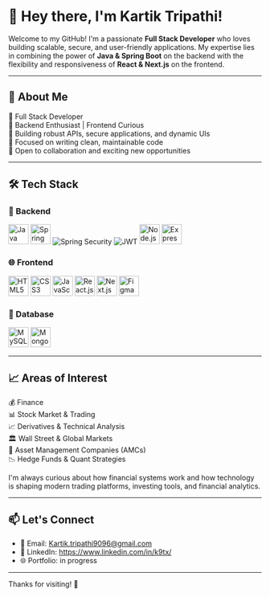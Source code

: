 # 👋 Hey there, I'm Kartik Tripathi!

Welcome to my GitHub! I'm a passionate **Full Stack Developer** who loves building scalable, secure, and user-friendly applications. My expertise lies in combining the power of **Java & Spring Boot** on the backend with the flexibility and responsiveness of **React & Next.js** on the frontend.

---

## 💼 About Me

🔹 Full Stack Developer  
🔹 Backend Enthusiast | Frontend Curious  
🔹 Building robust APIs, secure applications, and dynamic UIs  
🔹 Focused on writing clean, maintainable code  
🔹 Open to collaboration and exciting new opportunities  

---

## 🛠️ Tech Stack

### 🚀 Backend

<p align="left">
  <img src="https://cdn.jsdelivr.net/gh/devicons/devicon/icons/java/java-original.svg" alt="Java" width="40" height="40"/>
  <img src="https://cdn.jsdelivr.net/gh/devicons/devicon/icons/spring/spring-original.svg" alt="Spring Boot" width="40" height="40"/>
  <img src="https://img.shields.io/badge/Spring%20Security-6DB33F?style=for-the-badge&logo=springsecurity&logoColor=white" alt="Spring Security"/>
  <img src="https://img.shields.io/badge/JWT-000000?style=for-the-badge&logo=JSON%20web%20tokens&logoColor=white" alt="JWT"/>
  <img src="https://cdn.jsdelivr.net/gh/devicons/devicon/icons/nodejs/nodejs-original.svg" alt="Node.js" width="40" height="40"/>
  <img src="https://cdn.jsdelivr.net/gh/devicons/devicon/icons/express/express-original.svg" alt="Express.js" width="40" height="40"/>
</p>

### 🌐 Frontend

<p align="left">
  
<p align="left">
  <img src="https://cdn.jsdelivr.net/gh/devicons/devicon/icons/html5/html5-original.svg" alt="HTML5" width="40" height="40"/>
  <img src="https://cdn.jsdelivr.net/gh/devicons/devicon/icons/css3/css3-original.svg" alt="CSS3" width="40" height="40"/>
  <img src="https://cdn.jsdelivr.net/gh/devicons/devicon/icons/javascript/javascript-original.svg" alt="JavaScript" width="40" height="40"/>
  <img src="https://cdn.jsdelivr.net/gh/devicons/devicon/icons/react/react-original.svg" alt="React.js" width="40" height="40"/>
  <img src="https://cdn.jsdelivr.net/gh/devicons/devicon/icons/nextjs/nextjs-original.svg" alt="Next.js" width="40" height="40"/>
  <img src="https://cdn.jsdelivr.net/gh/devicons/devicon/icons/figma/figma-original.svg" alt="Figma" width="40" height="40"/>
</p>

### 💾 Database

<p align="left">
  <img src="https://cdn.jsdelivr.net/gh/devicons/devicon/icons/mysql/mysql-original.svg" alt="MySQL" width="40" height="40"/>
  <img src="https://cdn.jsdelivr.net/gh/devicons/devicon/icons/mongodb/mongodb-original.svg" alt="MongoDB" width="40" height="40"/>
</p>

---
## 📈 Areas of Interest

💰 Finance  
📊 Stock Market & Trading  
📈 Derivatives & Technical Analysis  
🏛️ Wall Street & Global Markets  
🏦 Asset Management Companies (AMCs)  
📉 Hedge Funds & Quant Strategies

I'm always curious about how financial systems work and how technology is shaping modern trading platforms, investing tools, and financial analytics.

---
## 📫 Let's Connect

- 📧 Email: Kartik.tripathi9096@gmail.com 
- 💼 LinkedIn: https://www.linkedin.com/in/k9tx/
- 🌐 Portfolio: in progress
    
---

Thanks for visiting! 🌟
